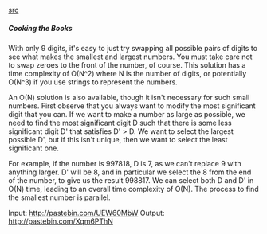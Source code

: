[src](https://www.facebook.com/notes/facebook-hacker-cup/hacker-cup-2015-qualification-round-solutions/1043281905687710)

##### Cooking the Books

With only 9 digits, it's easy to just try swapping all possible pairs of digits to see what makes the smallest and largest numbers. You must take care not to swap zeroes to the front of the number, of course. This solution has a time complexity of O(N^2) where N is the number of digits, or potentially O(N^3) if you use strings to represent the numbers.

An O(N) solution is also available, though it isn't necessary for such small numbers. First observe that you always want to modify the most significant digit that you can. If we want to make a number as large as possible, we need to find the most significant digit D such that there is some less significant digit D' that satisfies D' > D. We want to select the largest possible D', but if this isn't unique, then we want to select the least significant one.

For example, if the number is 997818, D is 7, as we can't replace 9 with anything larger. D' will be 8, and in particular we select the 8 from the end of the number, to give us the result 998817. We can select both D and D' in O(N) time, leading to an overall time complexity of O(N). The process to find the smallest number is parallel.

Input: http://pastebin.com/UEW60MbW
Output: http://pastebin.com/Xqm6PThN


